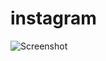 # instagram

![Screenshot](https://res.cloudinary.com/teateearu/image/upload/v1515957922/Screen_Shot_2018-01-14_at_20.20.18_qnvqrm.png "Optional title")
